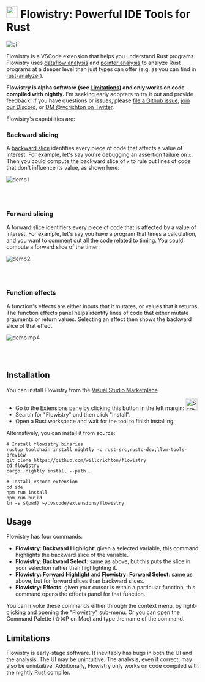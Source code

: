 # <img src="https://user-images.githubusercontent.com/663326/134070630-47b95f41-a4a7-4ded-a5cb-9884d1af2468.png" height="30" /> Flowistry: Powerful IDE Tools for Rust

[![ci](https://github.com/willcrichton/flowistry/actions/workflows/ci.yml/badge.svg)](https://github.com/willcrichton/flowistry/actions/workflows/ci.yml)

Flowistry is a VSCode extension that helps you understand Rust programs. Flowistry uses [dataflow analysis](https://en.wikipedia.org/wiki/Data-flow_analysis) and [pointer analysis](https://en.wikipedia.org/wiki/Pointer_analysis) to analyze Rust programs at a deeper level than just types can offer (e.g. as you can find in [rust-analyzer](https://rust-analyzer.github.io/)).

**Flowistry is alpha software (see [Limitations](#limitations)) and only works on code compiled with nightly.** I'm seeking early adopters to try it out and provide feedback! If you have questions or issues, please [file a Github issue](https://github.com/willcrichton/flowistry/issues), [join our Discord](https://discord.gg/XkcpkQn2Ah), or [DM @wcrichton on Twitter](https://twitter.com/wcrichton).

Flowistry's capabilities are:

### Backward slicing

A [backward slice](https://en.wikipedia.org/wiki/Program_slicing) identifies every piece of code that affects a value of interest. For example, let's say you're debugging an assertion failure on `x`. Then you could compute the backward slice of `x` to rule out lines of code that don't influence its value, as shown here:

![demo1](https://user-images.githubusercontent.com/663326/134042737-0957a533-8c53-49b6-ba5b-d19de9a96d88.gif)

<br>
<br>

### Forward slicing

A forward slice identifiers every piece of code that is affected by a value of interest. For example, let's say you have a program that times a calculation, and you want to comment out all the code related to timing. You could compute a forward slice of the timer:

![demo2](https://user-images.githubusercontent.com/663326/134043212-f4263dc5-5f9b-432b-9e72-f57c1188b0c4.gif)

<br>
<br>

### Function effects

A function's effects are either inputs that it mutates, or values that it returns. The function effects panel helps identify lines of code that either mutate arguments or return values. Selecting an effect then shows the backward slice of that effect.

![demo mp4](https://user-images.githubusercontent.com/663326/133518170-cfc0e12b-6be3-4180-a661-418d3ccb5d2b.gif)

<br>
<br>

## Installation

You can install Flowistry from the [Visual Studio Marketplace](https://marketplace.visualstudio.com/items?itemName=wcrichton.flowistry). 
* Go to the Extensions pane by clicking this button in the left margin: <img width="30" alt="Screen Shot 2021-09-20 at 9 30 43 AM" src="https://user-images.githubusercontent.com/663326/134039225-68d11dce-be71-4f33-8057-569346ef26bc.png">
* Search for "Flowistry" and then click "Install".
* Open a Rust workspace and wait for the tool to finish installing.


Alternatively, you can install it from source:

```
# Install flowistry binaries
rustup toolchain install nightly -c rust-src,rustc-dev,llvm-tools-preview
git clone https://github.com/willcrichton/flowistry
cd flowistry
cargo +nightly install --path .

# Install vscode extension
cd ide
npm run install
npm run build
ln -s $(pwd) ~/.vscode/extensions/flowistry
```

## Usage

Flowistry has four commands:
* **Flowistry: Backward Highlight**: given a selected variable, this command highlights the backward slice of the variable.
* **Flowistry: Backward Select**: same as above, but this puts the slice in your selection rather than highlighting it. 
* **Flowistry: Forward Highlight** and **Flowistry: Forward Select**: same as above, but for forward slices than backward slices.
* **Flowistry: Effects**: given your cursor is within a particular function, this command opens the effects panel for that function.

You can invoke these commands either through the context menu, by right-clicking and opening the "Flowistry" sub-menu. Or you can open the Command Palette (⇧⌘P on Mac) and type the name of the command.

## Limitations

Flowistry is early-stage software. It inevitably has bugs in both the UI and the analysis. The UI may be unintuitive. The analysis, even if correct, may also be unintuitive. Additionally, Flowistry only works on code compiled with the nightly Rust compiler.
